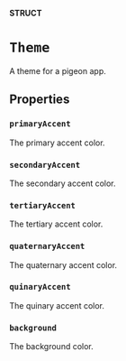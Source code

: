 **STRUCT**

# `Theme`

A theme for a pigeon app.

## Properties
### `primaryAccent`

The primary accent color.

### `secondaryAccent`

The secondary accent color.

### `tertiaryAccent`

The tertiary accent color.

### `quaternaryAccent`

The quaternary accent color.

### `quinaryAccent`

The quinary accent color.

### `background`

The background color.
